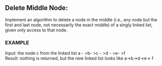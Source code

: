 ## Delete Middle Node:  
Implement an algorithm to delete a node in the middle (i.e., any node but the first and last node, not necessarily the exact middle) of a singly linked list, given only access to that node.  
### EXAMPLE  
Input: the node c from the linked list a - >b- >c - >d - >e- >f  
Result: nothing is returned, but the new linked list looks like a->b->d->e-> f